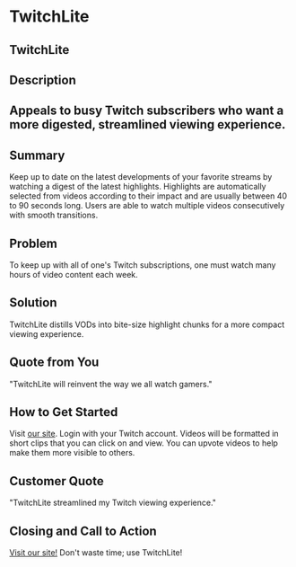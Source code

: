 # TwitchLite #

<!-- 
> This material was originally posted [here](http://www.quora.com/What-is-Amazons-approach-to-product-development-and-product-management). It is reproduced here for posterities sake.

There is an approach called "working backwards" that is widely used at Amazon. They work backwards from the customer, rather than starting with an idea for a product and trying to bolt customers onto it. While working backwards can be applied to any specific product decision, using this approach is especially important when developing new products or features.

For new initiatives a product manager typically starts by writing an internal press release announcing the finished product. The target audience for the press release is the new/updated product's customers, which can be retail customers or internal users of a tool or technology. Internal press releases are centered around the customer problem, how current solutions (internal or external) fail, and how the new product will blow away existing solutions.

If the benefits listed don't sound very interesting or exciting to customers, then perhaps they're not (and shouldn't be built). Instead, the product manager should keep iterating on the press release until they've come up with benefits that actually sound like benefits. Iterating on a press release is a lot less expensive than iterating on the product itself (and quicker!).

If the press release is more than a page and a half, it is probably too long. Keep it simple. 3-4 sentences for most paragraphs. Cut out the fat. Don't make it into a spec. You can accompany the press release with a FAQ that answers all of the other business or execution questions so the press release can stay focused on what the customer gets. My rule of thumb is that if the press release is hard to write, then the product is probably going to suck. Keep working at it until the outline for each paragraph flows. 

Oh, and I also like to write press-releases in what I call "Oprah-speak" for mainstream consumer products. Imagine you're sitting on Oprah's couch and have just explained the product to her, and then you listen as she explains it to her audience. That's "Oprah-speak", not "Geek-speak".

Once the project moves into development, the press release can be used as a touchstone; a guiding light. The product team can ask themselves, "Are we building what is in the press release?" If they find they're spending time building things that aren't in the press release (overbuilding), they need to ask themselves why. This keeps product development focused on achieving the customer benefits and not building extraneous stuff that takes longer to build, takes resources to maintain, and doesn't provide real customer benefit (at least not enough to warrant inclusion in the press release).
 -->
 
## TwitchLite ##

## Description ##
## Appeals to busy Twitch subscribers who want a more digested, streamlined viewing experience. ##

## Summary ##
  Keep up to date on the latest developments of your favorite streams by watching a digest of the latest highlights. Highlights are automatically selected from videos according to their impact and are usually between 40 to 90 seconds long. Users are able to watch multiple videos consecutively with smooth transitions.

## Problem ##
  To keep up with all of one's Twitch subscriptions, one must watch many hours of video content each week.

## Solution ##
  TwitchLite distills VODs into bite-size highlight chunks for a more compact viewing experience.

## Quote from You ##
  "TwitchLite will reinvent the way we all watch gamers."
  
## How to Get Started ##
  Visit [our site](twitchlite.herokuapp.com).
  Login with your Twitch account. Videos will be formatted in short clips that you can click on and view. You can upvote videos to help make them more visible to others.

## Customer Quote ##
  "TwitchLite streamlined my Twitch viewing experience."

## Closing and Call to Action ##
  [Visit our site!](twitchlite.herokuapp.com)
  Don't waste time; use TwitchLite! 
